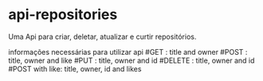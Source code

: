 # api-repositories
Uma Api para criar, deletar, atualizar e curtir repositórios.

informações necessárias para utilizar api
#GET : title and owner
#POST : title, owner and like
#PUT : title, owner and id
#DELETE : title, owner and id
#POST with like: title, owner, id and likes
